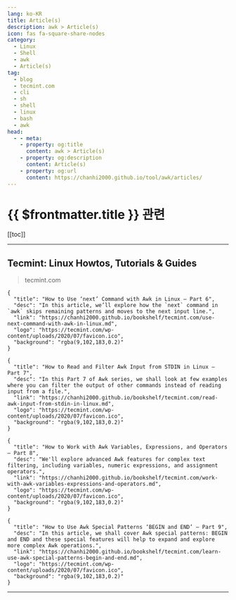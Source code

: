 ```yaml
---
lang: ko-KR
title: Article(s)
description: awk > Article(s)
icon: fas fa-square-share-nodes
category: 
  - Linux
  - Shell
  - awk
  - Article(s)
tag: 
  - blog
  - tecmint.com
  - cli
  - sh
  - shell
  - linux
  - bash
  - awk
head:
  - - meta:
    - property: og:title
      content: awk > Article(s)
    - property: og:description
      content: Article(s)
    - property: og:url
      content: https://chanhi2000.github.io/tool/awk/articles/
---
```


# {{ $frontmatter.title }} 관련

<SiteInfo
  name="Tecmint: Linux Howtos, Tutorials & Guides"
  desc="Tecmint - Linux Howtos, Tutorials, Guides, News, Tips and Tricks."
  url="https://tecmint.com/"
  logo="https://tecmint.com/wp-content/uploads/2020/07/favicon.ico"
  preview="https://tecmint.com/wp-content/uploads/2022/06/tecmint-linux-blog.png"/> 

[[toc]]

---

## Tecmint: Linux Howtos, Tutorials & Guides

> tecmint.com

```component VPCard
{
  "title": "How to Use ‘next’ Command with Awk in Linux – Part 6",
  "desc": "In this article, we’ll explore how the `next` command in `awk` skips remaining patterns and moves to the next input line.",
  "link": "https://chanhi2000.github.io/bookshelf/tecmint.com/use-next-command-with-awk-in-linux.md",
  "logo": "https://tecmint.com/wp-content/uploads/2020/07/favicon.ico",
  "background": "rgba(9,102,183,0.2)"
}
```

```component VPCard
{
  "title": "How to Read and Filter Awk Input from STDIN in Linux – Part 7",
  "desc": "In this Part 7 of Awk series, we shall look at few examples where you can filter the output of other commands instead of reading input from a file.",
  "link": "https://chanhi2000.github.io/bookshelf/tecmint.com/read-awk-input-from-stdin-in-linux.md",
  "logo": "https://tecmint.com/wp-content/uploads/2020/07/favicon.ico",
  "background": "rgba(9,102,183,0.2)"
}
```

```component VPCard
{
  "title": "How to Work with Awk Variables, Expressions, and Operators – Part 8",
  "desc": "We'll explore advanced Awk features for complex text filtering, including variables, numeric expressions, and assignment operators.",
  "link": "https://chanhi2000.github.io/bookshelf/tecmint.com/work-with-awk-variables-expressions-and-operators.md",
  "logo": "https://tecmint.com/wp-content/uploads/2020/07/favicon.ico",
  "background": "rgba(9,102,183,0.2)"
}
```

```component VPCard
{
  "title": "How to Use Awk Special Patterns ‘BEGIN and END’ – Part 9",
  "desc": "In this article, we shall cover Awk special patterns: BEGIN and END and these special features will help to expand and explore more complex Awk operations.",
  "link": "https://chanhi2000.github.io/bookshelf/tecmint.com/learn-use-awk-special-patterns-begin-and-end.md",
  "logo": "https://tecmint.com/wp-content/uploads/2020/07/favicon.ico",
  "background": "rgba(9,102,183,0.2)"
}
```

<!-- END: tecmint.com -->

---

<TagLinks />